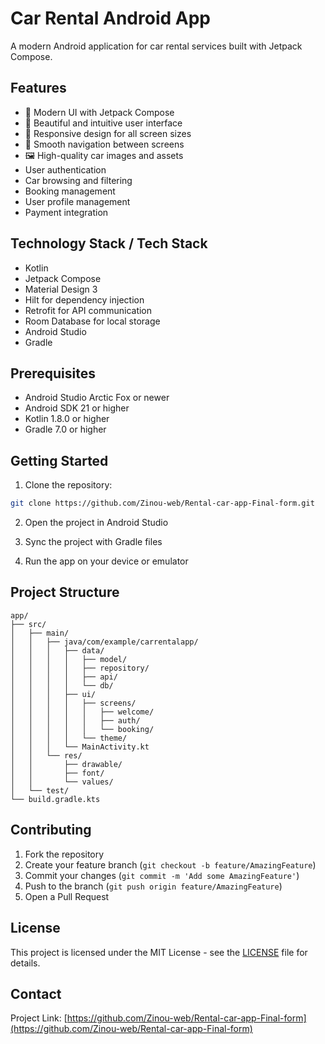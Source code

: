 # Car Rental Android App

A modern Android application for car rental services built with Jetpack Compose.

## Features
- 🚗 Modern UI with Jetpack Compose
- 🎨 Beautiful and intuitive user interface
- 📱 Responsive design for all screen sizes
- 🎯 Smooth navigation between screens
- 🖼️ High-quality car images and assets
- User authentication
- Car browsing and filtering
- Booking management
- User profile management
- Payment integration

## Technology Stack / Tech Stack
- Kotlin
- Jetpack Compose
- Material Design 3
- Hilt for dependency injection
- Retrofit for API communication
- Room Database for local storage
- Android Studio
- Gradle

## Prerequisites

- Android Studio Arctic Fox or newer
- Android SDK 21 or higher
- Kotlin 1.8.0 or higher
- Gradle 7.0 or higher

## Getting Started

1. Clone the repository:
```bash
git clone https://github.com/Zinou-web/Rental-car-app-Final-form.git
```

2. Open the project in Android Studio

3. Sync the project with Gradle files

4. Run the app on your device or emulator

## Project Structure

```
app/
├── src/
│   ├── main/
│   │   ├── java/com/example/carrentalapp/
│   │   │   ├── data/
│   │   │   │   ├── model/
│   │   │   │   ├── repository/
│   │   │   │   ├── api/
│   │   │   │   └── db/
│   │   │   ├── ui/
│   │   │   │   ├── screens/
│   │   │   │   │   ├── welcome/
│   │   │   │   │   ├── auth/
│   │   │   │   │   └── booking/
│   │   │   │   └── theme/
│   │   │   └── MainActivity.kt
│   │   └── res/
│   │       ├── drawable/
│   │       ├── font/
│   │       └── values/
│   └── test/
└── build.gradle.kts
```

## Contributing

1. Fork the repository
2. Create your feature branch (`git checkout -b feature/AmazingFeature`)
3. Commit your changes (`git commit -m 'Add some AmazingFeature'`)
4. Push to the branch (`git push origin feature/AmazingFeature`)
5. Open a Pull Request

## License

This project is licensed under the MIT License - see the [LICENSE](LICENSE) file for details.

## Contact

Project Link: [https://github.com/Zinou-web/Rental-car-app-Final-form](https://github.com/Zinou-web/Rental-car-app-Final-form)

